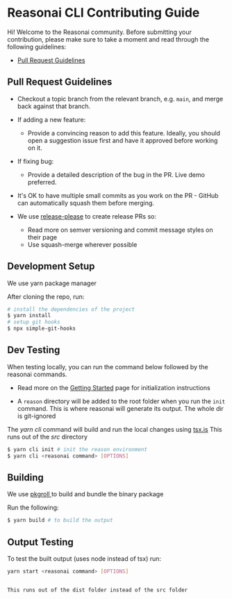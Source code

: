 # Reasonai CLI Contributing Guide

Hi! Welcome to the Reasonai community. Before submitting your contribution, please make sure to take a moment and read through the following guidelines:

- [Pull Request Guidelines](#pull-request-guidelines)

## Pull Request Guidelines

- Checkout a topic branch from the relevant branch, e.g. `main`, and merge back against that branch.

- If adding a new feature:

  - Provide a convincing reason to add this feature. Ideally, you should open a suggestion issue first and have it approved before working on it.

- If fixing bug:

  - Provide a detailed description of the bug in the PR. Live demo preferred.

- It's OK to have multiple small commits as you work on the PR - GitHub can automatically squash them before merging.

- We use [release-please](https://github.com/googleapis/release-please) to create release PRs so:
  - Read more on semver versioning and commit message styles on their page
  - Use squash-merge wherever possible

## Development Setup

We use yarn package manager

After cloning the repo, run:

```sh
# install the dependencies of the project
$ yarn install
# setup git hooks
$ npx simple-git-hooks
```

## Dev Testing

When testing locally, you can run the command below followed by the reasonai commands.

- Read more on the [Getting Started](https://docs.reasonai.dev/guide/introduction/getting-started) page for initialization instructions

- A `reason` directory will be added to the root folder when you run the `init` command. This is where reasonai will generate its output. The whole dir is git-ignored

The _yarn cli_ command will build and run the local changes using [tsx.is](https://tsx.is)
This runs out of the _src_ directory

```sh
$ yarn cli init # init the reason environment
$ yarn cli <reasonai command> [OPTIONS]
```

## Building

We use [ pkgroll ](https://www.npmjs.com/package/pkgroll?activeTab=readme) to build and bundle the binary package

Run the following:

```sh
$ yarn build # to build the output
```

## Output Testing

To test the built output (uses node instead of tsx) run:

```sh
yarn start <reasonai command> [OPTIONS]
```

```

This runs out of the dist folder instead of the src folder
```
